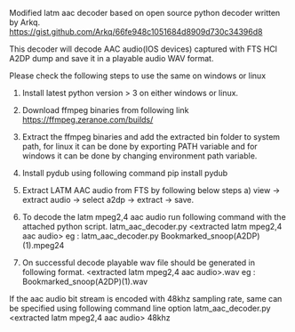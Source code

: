 Modified latm aac decoder based on open source python decoder written by Arkq.
https://gist.github.com/Arkq/66fe948c1051684d8909d730c34396d8

This decoder will decode AAC audio(IOS devices) captured with FTS HCI A2DP dump and save it in a playable audio WAV format.

Please check the following steps to use the same on windows or linux

1. Install latest python version > 3 on either windows or linux.

2. Download ffmpeg binaries from following link
https://ffmpeg.zeranoe.com/builds/

3. Extract the ffmpeg binaries and add the extracted bin folder to system path, for linux it can be done by exporting PATH variable
and for windows it can be done by changing environment path variable.

4. Install pydub using following command
pip install pydub

5. Extract LATM AAC audio from FTS by following below steps
    a) view -> extract audio -> select a2dp -> extract -> save.
    
6. To decode the latm mpeg2,4 aac audio run following command with the attached python script.
      latm_aac_decoder.py <extracted latm mpeg2,4 aac audio>
eg :  latm_aac_decoder.py Bookmarked_snoop(A2DP)(1).mpeg24

7. On successful decode playable wav file should be generated in following format.
<extracted latm mpeg2,4 aac audio>.wav
eg : Bookmarked_snoop(A2DP)(1).wav

If the aac audio bit stream is encoded with 48khz sampling rate, same can be specified using following command line option
latm_aac_decoder.py <extracted latm mpeg2,4 aac audio> 48khz
